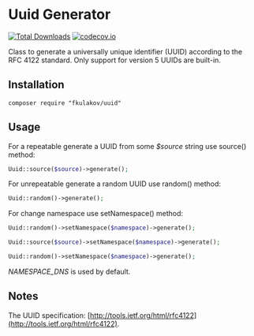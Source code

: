 # Uuid Generator

[![Total Downloads](https://poser.pugx.org/fkulakov/uuid/downloads.svg)](https://packagist.org/packages/fkulakov/uuid)
[![codecov.io](http://codecov.io/github/fkulakov/uuid/coverage.svg?branch=master)](http://codecov.io/github/fkulakov/uuid?branch=master)

Class to generate a universally unique identifier (UUID) according to the RFC 4122 standard. 
Only support for version 5 UUIDs are built-in.

## Installation

```shell
composer require "fkulakov/uuid"
```

## Usage

For a repeatable generate a UUID from some _$source_ string use source() method:

```php
Uuid::source($source)->generate();
```
	
For unrepeatable generate a random UUID use random() method:

```php
Uuid::random()->generate();
```

For change namespace use setNamespace() method:

```php
Uuid::random()->setNamespace($namespace)->generate(); 
```

```php
Uuid::source($source)->setNamespace($namespace)->generate(); 
```

```php
Uuid::random()->setNamespace($namespace)->generate(); 
```

_NAMESPACE_DNS_ is used by default.

## Notes

The UUID specification: [http://tools.ietf.org/html/rfc4122](http://tools.ietf.org/html/rfc4122).
